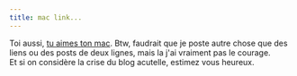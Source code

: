 ```yaml
---
title: mac link...
---
```


Toi aussi, [tu aimes ton mac](http://www.happynowhere.net/mac_parody.htm).
Btw, faudrait que je poste autre chose que des liens ou des posts de deux
lignes, mais la j'ai vraiment pas le courage.  
Et si on considère la crise du blog acutelle, estimez vous heureux.

